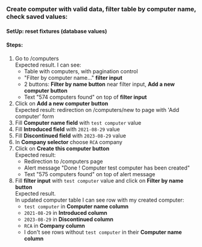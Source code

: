 ### Create computer with valid data, filter table by computer name, check saved values:
#### SetUp: reset fixtures (database values)
#### Steps:
1. Go to /computers <br>
   Expected result. I can see:
   * Table with computers, with pagination control
   * "Filter by computer name..." **filter input**
   * 2 buttons: **Filter by name button** near filter input, **Add a new computer button**
   * Text "574 computers found" on top of **filter input**
2. Click on **Add a new computer button** <br>
   Expected result: redirection on /computers/new to page with 'Add computer' form
3. Fill **Computer name field** with `test computer` value
4. Fill **Introduced field** with `2021-08-29` value
5. Fill **Discontinued field** with `2023-08-29` value
6. In **Company selector** choose `RCA` company
7. Click on **Create this computer button**<br>
Expected result:
   * Redirection to /computers page
   * Alert message "Done ! Computer test computer has been created"
   * Text "575 computers found" on top of alert message
8. Fill **filter input** with `test computer` value and click on **Filter by name button** <br>
Expected result.<br>
   In updated computer table I can see row with my created computer:
   * `test computer` in **Computer name column**
   * `2021-08-29` in **Introduced column**
   * `2023-08-29` in **Discontinued column**
   * `RCA` in **Company column**
   * I don't see rows without `test computer` in their **Computer name column**
    
    
   
